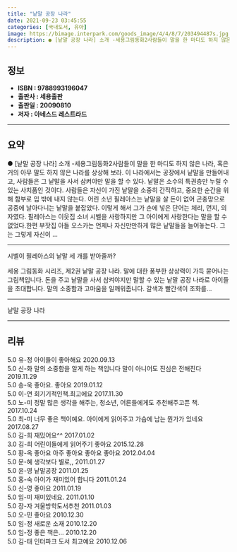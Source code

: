 ```yaml
---
title: "낱말 공장 나라"
date: 2021-09-23 03:45:55
categories: [국내도서, 유아]
image: https://bimage.interpark.com/goods_image/4/4/8/7/203494487s.jpg
description: ● [낱말 공장 나라] 소개 -세용그림동화2사람들이 말을 한 마디도 하지 않은 나라, 혹은 거의 아무 말도 하지 않은 나라를 상상해 보라. 이 나라에서는 공장에서 낱말을 만들어내고, 사람들은 그 낱말을 사서 삼켜야만 말을 할 수 있다. 낱말은 소수의 특권층만 누릴 수 있는 사치품인 것
---
```


## **정보**

- **ISBN : 9788993196047**
- **출판사 : 세용출판**
- **출판일 : 20090810**
- **저자 : 아네스드 레스트라드**

------



## **요약**

●  [낱말 공장 나라] 소개 -세용그림동화2사람들이 말을 한 마디도 하지 않은 나라, 혹은 거의 아무 말도 하지 않은 나라를 상상해 보라. 이 나라에서는 공장에서 낱말을 만들어내고, 사람들은 그 낱말을 사서 삼켜야만 말을 할 수 있다. 낱말은 소수의 특권층만 누릴 수 있는 사치품인 것이다. 사람들은 자신이 가진 낱말을 소중히 간직하고, 중요한 순간을 위해 함부로 입 밖에 내지 않는다. 어린 소년 필레아스는 낱말을 살 돈이 없어 곤충망으로 공중에 날아다니는 낱말을 붙잡았다. 이렇게 해서 그가 손에 넣은 단어는 체리, 먼지, 의자였다. 필레아스는 이웃집 소녀 시벨을 사랑하지만 그 아이에게 사랑한다는 말을 할 수 없었다.한편 부잣집 아들 오스카는 언제나 자신만만하게 많은 낱말들을 늘어놓는다. 그는 그렇게 자신이 ...

------

시벨이 필레아스의 낱말 세 개를 받아줄까?

세용 그림동화 시리즈, 제2권 낱말 공장 나라. 말에 대한 풍부한 상상력이 가득 묻어나는 그림책입니다. 돈을 주고 낱말을 사서 삼켜야지만 말할 수 있는 낱말 공장 나라로 아이들을 초대합니다. 말의 소중함과 고마움을 일깨워줍니다. 갈색과 빨간색이 조화를... 

------


낱말 공장 나라 

------


## **리뷰** 

5.0 유-정 아이들이 좋아해요 2020.09.13 <br/>5.0 신-화 말의 소중함을 알게 하는 책입니다
말이 아니어도 진심은 전해진다 2019.11.29 <br/>5.0 송-욱 좋아요. 좋아요 2019.01.12 <br/>5.0 이-연 회기기적인책.최고에요 2017.11.30 <br/>5.0 노-미 정말 많은 생각을 해주는, 청소년, 어른들에게도 추천해주고픈 책.  2017.10.24 <br/>5.0 최-미 너무 좋은 책이예요. 아이에게 읽어주고 가슴에 남는 뭔가가 있네요 2017.08.27 <br/>5.0 김-희 재밌어요^^ 2017.01.02 <br/>3.0 김-희 어린이들에게 읽어주기 좋아요 2015.12.28 <br/>5.0 황-옥 좋아요 아주 좋아요 좋아요 좋아요 2012.04.04 <br/>5.0 문-혜 생각보다 별로,, 2011.01.27 <br/>5.0 윤-영 낱말공장 2011.01.25 <br/>5.0 홍-숙 아이가 재미있어 합니다 2011.01.24 <br/>5.0 신-영 좋아요 2011.01.19 <br/>5.0 임-미 재미있네요. 2011.01.10 <br/>5.0 장-자 겨울방학도서추천 2011.01.03 <br/>5.0 오-민 좋아요 2010.12.30 <br/>5.0 임-정 새로운 소재 2010.12.20 <br/>5.0 임-정 좋은 책은... 2010.12.20 <br/>5.0 김-태 인터파크 도서 최고예요 2010.12.06 <br/>